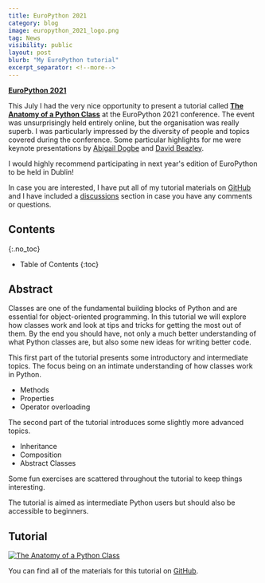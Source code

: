 ```yaml
---
title: EuroPython 2021
category: blog
image: europython_2021_logo.png
tag: News
visibility: public
layout: post
blurb: "My EuroPython tutorial"
excerpt_separator: <!--more-->
---
```


**<a href="https://ep2021.europython.eu/" target="_blank">EuroPython 2021</a>**

This July I had the very nice opportunity to present a tutorial called **[The Anatomy of a Python Class](https://ep2021.europython.eu/talks/BivGxE9-the-anatomy-of-a-python-class/)** at the EuroPython 2021 conference. The event was unsurprisingly held entirely online, but the organisation was really superb. I was particularly impressed by the diversity of people and topics covered during the conference. Some particular highlights for me were keynote presentations by [Abigail Dogbe](https://twitter.com/MesrenyameDogbe) and [David Beazley](https://twitter.com/dabeaz).

I would highly recommend participating in next year's edition of EuroPython to be held in Dublin!

In case you are interested, I have put all of my tutorial materials on [GitHub](https://github.com/sfarrens/The-Anatomy-of-a-Python-Class) and I have included a [discussions](https://github.com/sfarrens/The-Anatomy-of-a-Python-Class/discussions) section in case you have any comments or questions.

## Contents
{:.no_toc}

* Table of Contents
{:toc}

## Abstract

Classes are one of the fundamental building blocks of Python and are essential for object-oriented programming. In this tutorial we will explore how classes work and look at tips and tricks for getting the most out of them. By the end you should have, not only a much better understanding of what Python classes are, but also some new ideas for writing better code.

This first part of the tutorial presents some introductory and intermediate topics. The focus being on an intimate understanding of how classes work in Python.
- Methods
- Properties
- Operator overloading

The second part of the tutorial introduces some slightly more advanced topics.
- Inheritance
- Composition
- Abstract Classes

Some fun exercises are scattered throughout the tutorial to keep things interesting.

The tutorial is aimed as intermediate Python users but should also be accessible to beginners.

## Tutorial

<a href="https://github.com/sfarrens/The-Anatomy-of-a-Python-Class" target="_blank"><img src="{{ site.image_path }}/anatomy_logo.jpg" class="in-post-content-image" alt="The Anatomy of a Python Class"></a>

You can find all of the materials for this tutorial on [GitHub](https://github.com/sfarrens/The-Anatomy-of-a-Python-Class).
